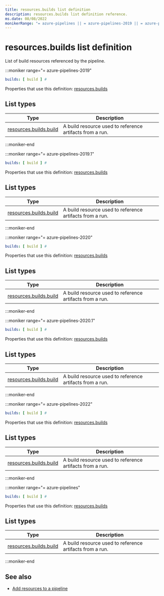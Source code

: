 ```yaml
---
title: resources.builds list definition
description: resources.builds list definition reference.
ms.date: 08/08/2022
monikerRange: "= azure-pipelines || = azure-pipelines-2019 || = azure-pipelines-2019.1 || = azure-pipelines-2020 || = azure-pipelines-2020.1 || = azure-pipelines-2022"
---
```


# resources.builds list definition


List of build resources referenced by the pipeline.


:::moniker range="= azure-pipelines-2019"

<!-- :::api-definition signature="buildResources[buildResource]" version="azure-pipelines-2019"::: -->

```yaml
builds: [ build ] # 
```


Properties that use this definition: [resources.builds](resources.md)

## List types

| Type     | Description |
|----------|-------------|
| [resources.builds.build](resources-builds-build.md) | A build resource used to reference artifacts from a run. |

<!-- :::api-definition-end::: -->

:::moniker-end

:::moniker range="= azure-pipelines-2019.1"

<!-- :::api-definition signature="buildResources[buildResource]" version="azure-pipelines-2019.1"::: -->

```yaml
builds: [ build ] # 
```


Properties that use this definition: [resources.builds](resources.md)

## List types

| Type     | Description |
|----------|-------------|
| [resources.builds.build](resources-builds-build.md) | A build resource used to reference artifacts from a run. |

<!-- :::api-definition-end::: -->

:::moniker-end

:::moniker range="= azure-pipelines-2020"

<!-- :::api-definition signature="buildResources[buildResource]" version="azure-pipelines-2020"::: -->

```yaml
builds: [ build ] # 
```


Properties that use this definition: [resources.builds](resources.md)

## List types

| Type     | Description |
|----------|-------------|
| [resources.builds.build](resources-builds-build.md) | A build resource used to reference artifacts from a run. |

<!-- :::api-definition-end::: -->

:::moniker-end

:::moniker range="= azure-pipelines-2020.1"

<!-- :::api-definition signature="buildResources[buildResource]" version="azure-pipelines-2020.1"::: -->

```yaml
builds: [ build ] # 
```


Properties that use this definition: [resources.builds](resources.md)

## List types

| Type     | Description |
|----------|-------------|
| [resources.builds.build](resources-builds-build.md) | A build resource used to reference artifacts from a run. |

<!-- :::api-definition-end::: -->

:::moniker-end

:::moniker range="= azure-pipelines-2022"

<!-- :::api-definition signature="buildResources[buildResource]" version="azure-pipelines-2022"::: -->

```yaml
builds: [ build ] # 
```


Properties that use this definition: [resources.builds](resources.md)

## List types

| Type     | Description |
|----------|-------------|
| [resources.builds.build](resources-builds-build.md) | A build resource used to reference artifacts from a run. |

<!-- :::api-definition-end::: -->

:::moniker-end

:::moniker range="= azure-pipelines"

<!-- :::api-definition signature="buildResources[buildResource]" version="azure-pipelines"::: -->

```yaml
builds: [ build ] # 
```


Properties that use this definition: [resources.builds](resources.md)

## List types

| Type     | Description |
|----------|-------------|
| [resources.builds.build](resources-builds-build.md) | A build resource used to reference artifacts from a run. |

<!-- :::api-definition-end::: -->

:::moniker-end


<!-- Remarks -->


<!-- Examples -->


## See also

- [Add resources to a pipeline](/azure/devops/pipelines/process/resources)
